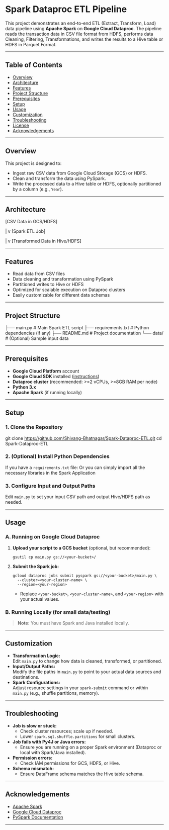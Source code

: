 # Spark Dataproc ETL Pipeline

This project demonstrates an end-to-end ETL (Extract, Transform, Load) data pipeline using **Apache Spark** on **Google Cloud Dataproc**. The pipeline reads the transaction data in CSV file format from HDFS, performs data Cleaning, Filtering, Transformations, and writes the results to a Hive table or HDFS in Parquet Format.

---

## Table of Contents

- [Overview](#overview)
- [Architecture](#architecture)
- [Features](#features)
- [Project Structure](#project-structure)
- [Prerequisites](#prerequisites)
- [Setup](#setup)
- [Usage](#usage)
- [Customization](#customization)
- [Troubleshooting](#troubleshooting)
- [License](#license)
- [Acknowledgements](#acknowledgements)

---

## Overview

This project is designed to:
- Ingest raw CSV data from Google Cloud Storage (GCS) or HDFS.
- Clean and transform the data using PySpark.
- Write the processed data to a Hive table or HDFS, optionally partitioned by a column (e.g., `Year`).

---

## Architecture
[CSV Data in GCS/HDFS]

|
v
[Spark ETL Job]

|
v
[Transformed Data in Hive/HDFS]


---

## Features

- Read data from CSV files
- Data cleaning and transformation using PySpark
- Partitioned writes to Hive or HDFS
- Optimized for scalable execution on Dataproc clusters
- Easily customizable for different data schemas

---

## Project Structure

├── main.py # Main Spark ETL script
├── requirements.txt # Python dependencies (if any)
├── README.md # Project documentation
└── data/ # (Optional) Sample input data


---

## Prerequisites

- **Google Cloud Platform** account
- **Google Cloud SDK** installed ([instructions](https://cloud.google.com/sdk/docs/install))
- **Dataproc cluster** (recommended: >=2 vCPUs, >=8GB RAM per node)
- **Python 3.x**
- **Apache Spark** (if running locally)

---

## Setup

### 1. Clone the Repository

git clone https://github.com/Shivang-Bhatnagar/Spark-Dataproc-ETL.git
cd Spark-Dataproc-ETL


### 2. (Optional) Install Python Dependencies

If you have a `requirements.txt` file:
Or you can simply import all the necessary libraries in the Spark Application


### 3. Configure Input and Output Paths

Edit `main.py` to set your input CSV path and output Hive/HDFS path as needed.

---

## Usage

### **A. Running on Google Cloud Dataproc**

1. **Upload your script to a GCS bucket** (optional, but recommended):

    ```
    gsutil cp main.py gs://<your-bucket>/
    ```

2. **Submit the Spark job:**

    ```
    gcloud dataproc jobs submit pyspark gs://<your-bucket>/main.py \
      --cluster=<your-cluster-name> \
      --region=<your-region>
    ```

   - Replace `<your-bucket>`, `<your-cluster-name>`, and `<your-region>` with your actual values.

### **B. Running Locally (for small data/testing)**

> **Note:** You must have Spark and Java installed locally.


---

## Customization

- **Transformation Logic:**  
  Edit `main.py` to change how data is cleaned, transformed, or partitioned.
- **Input/Output Paths:**  
  Modify the file paths in `main.py` to point to your actual data sources and destinations.
- **Spark Configurations:**  
  Adjust resource settings in your `spark-submit` command or within `main.py` (e.g., shuffle partitions, memory).

---

## Troubleshooting

- **Job is slow or stuck:**  
  - Check cluster resources; scale up if needed.
  - Lower `spark.sql.shuffle.partitions` for small clusters.
- **Job fails with Py4J or Java errors:**  
  - Ensure you are running on a proper Spark environment (Dataproc or local with Spark/Java installed).
- **Permission errors:**  
  - Check IAM permissions for GCS, HDFS, or Hive.
- **Schema mismatch:**  
  - Ensure DataFrame schema matches the Hive table schema.

---

## Acknowledgements

- [Apache Spark](https://spark.apache.org/)
- [Google Cloud Dataproc](https://cloud.google.com/dataproc)
- [PySpark Documentation](https://spark.apache.org/docs/latest/api/python/)

---




